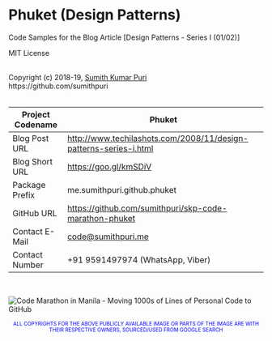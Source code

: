 # Phuket (Design Patterns)
Code Samples for the Blog Article [Design Patterns - Series I (01/02)] 
<br>

MIT License

<br>
Copyright (c) 2018-19, <a href="https://www.cakeresume.com/sumith-kumar-puri">Sumith Kumar Puri</a><br>
https://github.com/sumithpuri 


<br>
<br>

	
|Project Codename|Phuket|
|--|--|
| Blog Post URL | http://www.techilashots.com/2008/11/design-patterns-series-i.html |
|Blog Short URL	|https://goo.gl/kmSDiV |
|Package Prefix|me.sumithpuri.github.phuket |
|GitHub URL|https://github.com/sumithpuri/skp-code-marathon-phuket |
|Contact E-Mail  |code@sumithpuri.me|
|Contact Number|+91 9591497974 (WhatsApp, Viber)|

<br>


![Code Marathon in Manila - Moving 1000s of Lines of Personal Code to GitHub](https://docs.google.com/uc?id=1095FgVbFr8baa5vKiYc8LswMQXEVVg1D)
		    	

 <p align='center'><span style="font-size: 10px; color:blue">ALL COPYRIGHTS FOR THE ABOVE PUBLICLY AVAILABLE IMAGE OR PARTS OF THE IMAGE ARE WITH THEIR RESPECTIVE OWNERS, SOURCED/USED FROM GOOGLE SEARCH</span></p>

 		 




	  

  



